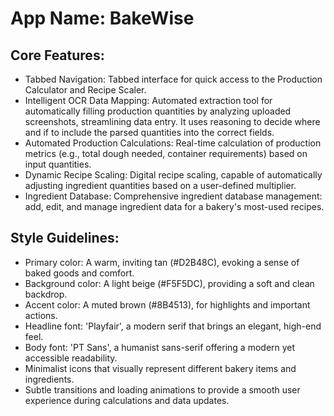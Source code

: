 # **App Name**: BakeWise

## Core Features:

- Tabbed Navigation: Tabbed interface for quick access to the Production Calculator and Recipe Scaler.
- Intelligent OCR Data Mapping: Automated extraction tool for automatically filling production quantities by analyzing uploaded screenshots, streamlining data entry. It uses reasoning to decide where and if to include the parsed quantities into the correct fields.
- Automated Production Calculations: Real-time calculation of production metrics (e.g., total dough needed, container requirements) based on input quantities.
- Dynamic Recipe Scaling: Digital recipe scaling, capable of automatically adjusting ingredient quantities based on a user-defined multiplier.
- Ingredient Database: Comprehensive ingredient database management: add, edit, and manage ingredient data for a bakery's most-used recipes.

## Style Guidelines:

- Primary color: A warm, inviting tan (#D2B48C), evoking a sense of baked goods and comfort.
- Background color: A light beige (#F5F5DC), providing a soft and clean backdrop.
- Accent color: A muted brown (#8B4513), for highlights and important actions.
- Headline font: 'Playfair', a modern serif that brings an elegant, high-end feel.
- Body font: 'PT Sans', a humanist sans-serif offering a modern yet accessible readability.
- Minimalist icons that visually represent different bakery items and ingredients.
- Subtle transitions and loading animations to provide a smooth user experience during calculations and data updates.